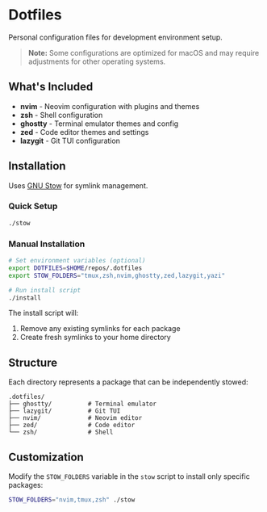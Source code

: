 # Dotfiles

Personal configuration files for development environment setup.

> **Note:** Some configurations are optimized for macOS and may require adjustments for other operating systems.

## What's Included

- **nvim** - Neovim configuration with plugins and themes
- **zsh** - Shell configuration
- **ghostty** - Terminal emulator themes and config
- **zed** - Code editor themes and settings
- **lazygit** - Git TUI configuration

## Installation

Uses [GNU Stow](https://www.gnu.org/software/stow/) for symlink management.

### Quick Setup

```bash
./stow
```

### Manual Installation

```bash
# Set environment variables (optional)
export DOTFILES=$HOME/repos/.dotfiles
export STOW_FOLDERS="tmux,zsh,nvim,ghostty,zed,lazygit,yazi"

# Run install script
./install
```

The install script will:

1. Remove any existing symlinks for each package
2. Create fresh symlinks to your home directory

## Structure

Each directory represents a package that can be independently stowed:

```
.dotfiles/
├── ghostty/          # Terminal emulator
├── lazygit/          # Git TUI
├── nvim/             # Neovim editor
├── zed/              # Code editor
└── zsh/              # Shell
```

## Customization

Modify the `STOW_FOLDERS` variable in the `stow` script to install only specific packages:

```bash
STOW_FOLDERS="nvim,tmux,zsh" ./stow
```
